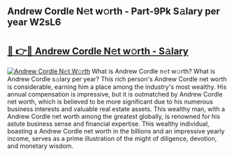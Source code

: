 ## Andrew Cordle N𝚎t w𝚘rth - Part-9Pk S𝚊lary per year W2sL6

# <h2><a href="http://gc1jr8h.nevu.top/?p=Andrew+Cordle">🔗 👉🔴 Andrew Cordle N𝚎t w𝚘rth - S𝚊lary</a></h2>

[![Andrew Cordle N𝚎t W𝚘rth](https://i.imgur.com/Oavwk0R.jpeg)](http://gc1jr8h.nevu.top/?p=Andrew+Cordle)
What is Andrew Cordle n𝚎t w𝚘rth? What is Andrew Cordle s𝚊lary per year?
This rich person's Andrew Cordle net worth is considerable, earning him a place among the industry's most wealthy. His annual compensation is impressive, but it is outmatched by Andrew Cordle net worth, which is believed to be more significant due to his numerous business interests and valuable real estate assets. This wealthy man, with a Andrew Cordle net worth among the greatest globally, is renowned for his astute business sense and financial expertise. This wealthy individual, boasting a Andrew Cordle net worth in the billions and an impressive yearly income, serves as a prime illustration of the might of diligence, devotion, and monetary wisdom.
